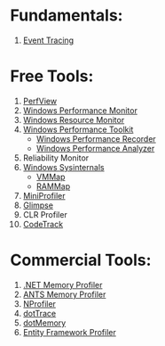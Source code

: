 # Fundamentals:
1. [Event Tracing](https://docs.microsoft.com/en-us/windows/desktop/etw/about-event-tracing)

# Free Tools:
1. [PerfView](https://github.com/Microsoft/perfview)
2. [Windows Performance Monitor](https://blogs.technet.microsoft.com/askperf/2014/07/17/windows-performance-monitor-overview/)
3. [Windows Resource Monitor](https://www.digitalcitizen.life/how-use-resource-monitor-windows-7)
4. [Windows Performance Toolkit](https://docs.microsoft.com/en-us/windows-hardware/test/wpt/)
   + [Windows Performance Recorder](https://docs.microsoft.com/en-us/windows-hardware/test/wpt/windows-performance-recorder)
   + [Windows Performance Analyzer](https://docs.microsoft.com/en-us/windows-hardware/test/wpt/windows-performance-analyzer)
5. Reliability Monitor
6. [Windows Sysinternals](https://docs.microsoft.com/en-us/sysinternals/)
   + [VMMap](https://docs.microsoft.com/en-us/sysinternals/downloads/vmmap)
   + [RAMMap](https://docs.microsoft.com/en-us/sysinternals/downloads/rammap)
7. [MiniProfiler](https://miniprofiler.com/)
8. [Glimpse](https://github.com/Glimpse/Glimpse)
9. CLR Profiler
10. [CodeTrack](http://www.getcodetrack.com/)

# Commercial Tools:
1. [.NET Memory Profiler](https://memprofiler.com/)
2. [ANTS Memory Profiler](https://www.red-gate.com/products/dotnet-development/ants-memory-profiler/)
3. [NProfiler](https://www.nprofiler.com/)
4. [dotTrace](https://www.jetbrains.com/profiler/)
5. [dotMemory](https://www.jetbrains.com/dotmemory/)
6. [Entity Framework Profiler](https://www.hibernatingrhinos.com/products/efprof)
